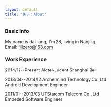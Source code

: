 ```yaml
---
layout: default
title: "关于：About"
---
```

### Basic Info
My name is dai liang, I'm 28, living in Nanjing.  
Email: fillzero@163.com

### Work Experience
2014/12--Present  Alctel-Lucent Shanghai Bell

2013/04--2014/12  Archermind Technology Co.,Ltd  
Android Development Engineer  

2011/01--2013/03  UTStarcom Telecom Co., Ltd  
Embeded Software Engineer  

